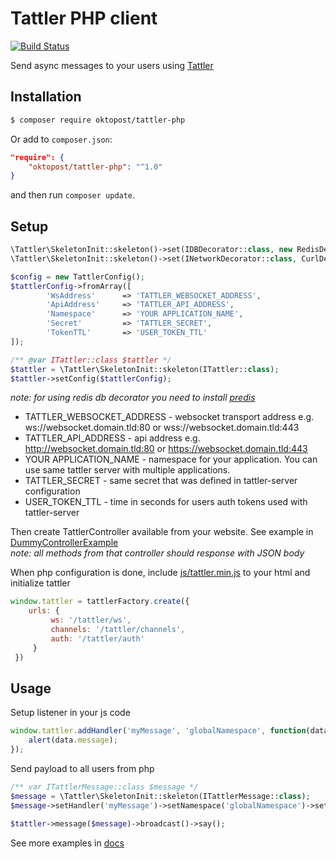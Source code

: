 # Tattler PHP client

[![Build Status](https://travis-ci.org/Oktopost/Tattler-php.svg)](https://travis-ci.org/Oktopost/Tattler-php)

Send async messages to your users using [Tattler](https://github.com/grohman/tattler)

## Installation

```bash
$ composer require oktopost/tattler-php
```
Or add to `composer.json`:

```json
"require": {
    "oktopost/tattler-php": "^1.0"
}
```
and then run `composer update`.

## Setup

```php
\Tattler\SkeletonInit::skeleton()->set(IDBDecorator::class, new RedisDecorator());
\Tattler\SkeletonInit::skeleton()->set(INetworkDecorator::class, CurlDecorator::class);

$config = new TattlerConfig();
$tattlerConfig->fromArray([
        'WsAddress'      => 'TATTLER_WEBSOCKET_ADDRESS',
        'ApiAddress'     => 'TATTLER_API_ADDRESS',
        'Namespace'      => 'YOUR APPLICATION_NAME',
        'Secret'         => 'TATTLER_SECRET',
        'TokenTTL'       => 'USER_TOKEN_TTL'
]);

/** @var ITattler::class $tattler */
$tattler = \Tattler\SkeletonInit::skeleton(ITattler::class);
$tattler->setConfig($tattlerConfig);
```
_note: for using redis db decorator you need to install [predis](https://github.com/nrk/predis)_

* TATTLER_WEBSOCKET_ADDRESS - websocket transport address e.g. ws://websocket.domain.tld:80 or wss://websocket.domain.tld:443
* TATTLER_API_ADDRESS - api address e.g. http://websocket.domain.tld:80 or https://websocket.domain.tld:443
* YOUR APPLICATION_NAME - namespace for your application. You can use same tattler server with multiple applications.
* TATTLER_SECRET - same secret that was defined in tattler-server configuration
* USER_TOKEN_TTL - time in seconds for users auth tokens used with tattler-server

Then create TattlerController available from your website. See example in [DummyControllerExample](https://github.com/Oktopost/Tattler-php/blob/master/controller/DummyControllerExample.php)  
_note: all methods from that controller should response with JSON body_

When php configuration is done, include [js/tattler.min.js](js/tattler.min.js) to your html and initialize tattler
```javascript
window.tattler = tattlerFactory.create({
    urls: {
         ws: '/tattler/ws',
         channels: '/tattler/channels',
         auth: '/tattler/auth'
     }
 })
```

## Usage

Setup listener in your js code
```javascript
window.tattler.addHandler('myMessage', 'globalNamespace', function(data){
	alert(data.message);
});
```

Send payload to all users from php
```php
/** var ITattlerMessage::class $message */
$message = \Tattler\SkeletonInit::skeleton(ITattlerMessage::class);
$message->setHandler('myMessage')->setNamespace('globalNamespace')->setPayload(['message' => 'Hello world']]);

$tattler->message($message)->broadcast()->say();
```

See more examples in [docs](docs/README.md)
